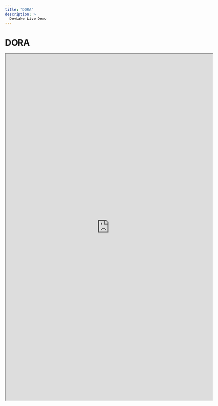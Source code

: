 ```yaml
---
title: "DORA"
description: >
  DevLake Live Demo
---
```


# DORA
<iframe src="https://grafana-lake.demo.devlake.io/grafana/d/qNo8_0M4z/dora?orgId=1&from=now-6M&to=now" width="135%" height="1140px"></iframe>
